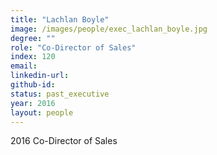 ```yaml
---
title: "Lachlan Boyle"
image: /images/people/exec_lachlan_boyle.jpg
degree: ""
role: "Co-Director of Sales"
index: 120
email:
linkedin-url:
github-id:
status: past_executive
year: 2016
layout: people
---
```

2016 Co-Director of Sales

